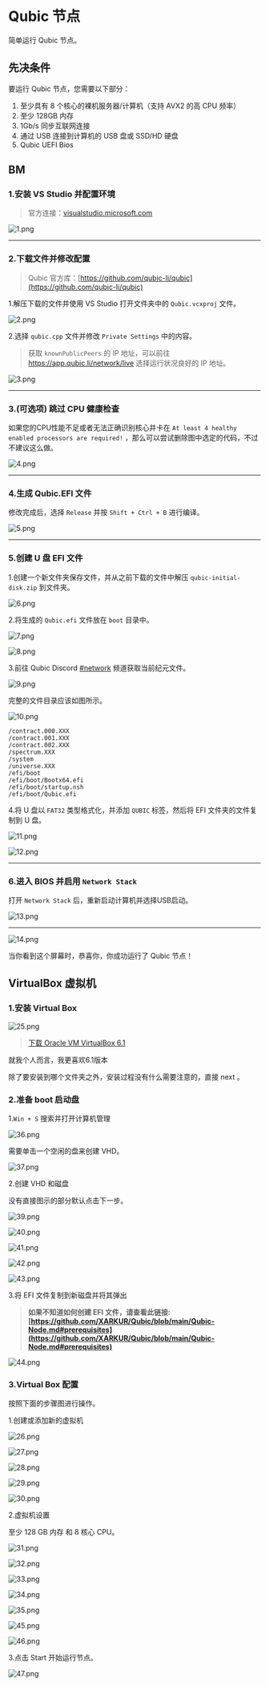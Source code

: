 # Qubic 节点

简单运行 Qubic 节点。

## 先决条件

要运行 Qubic 节点，您需要以下部分：

1. 至少具有 8 个核心的裸机服务器/计算机（支持 AVX2 的高 CPU 频率）
2. 至少 128GB 内存
3. 1Gb/s 同步互联网连接
4. 通过 USB 连接到计算机的 USB 盘或 SSD/HD 硬盘
5. Qubic UEFI Bios

## BM

### 1.安装 VS Studio 并配置环境

> 官方连接：[visualstudio.microsoft.com](https://visualstudio.microsoft.com/)

![1.png](https://github.com/XARKUR/Qubic/blob/main/img/1.png?raw=true)

***

### 2.下载文件并修改配置

> Qubic 官方库：[https://github.com/qubic-li/qubic](https://github.com/qubic-li/qubic)

1.解压下载的文件并使用 VS Studio 打开文件夹中的 `Qubic.vcxproj` 文件。

![2.png](https://github.com/XARKUR/Qubic/blob/main/img/2.png?raw=true)



2.选择 `qubic.cpp` 文件并修改 `Private Settings` 中的内容。

> 获取 `knownPublicPeers` 的 IP 地址，可以前往 https://app.qubic.li/network/live 选择运行状况良好的 IP 地址。

![3.png](https://github.com/XARKUR/Qubic/blob/main/img/3.png?raw=true)

***

### 3.(可选项) 跳过 CPU 健康检查

如果您的CPU性能不足或者无法正确识别核心并卡在 `At least 4 healthy enabled processors are required!` ，那么可以尝试删除图中选定的代码，不过不建议这么做。

![4.png](https://github.com/XARKUR/Qubic/blob/main/img/4.png?raw=true)

***

### 4.生成 Qubic.EFI 文件

修改完成后，选择 `Release` 并按 `Shift + Ctrl + B` 进行编译。

![5.png](https://github.com/XARKUR/Qubic/blob/main/img/5.png?raw=true)

***

### 5.创建 U 盘 EFI 文件

1.创建一个新文件夹保存文件，并从之前下载的文件中解压 `qubic-initial-disk.zip` 到文件夹。

![6.png](https://github.com/XARKUR/Qubic/blob/main/img/6.png?raw=true)

2.将生成的 `Qubic.efi` 文件放在 `boot` 目录中。

![7.png](https://github.com/XARKUR/Qubic/blob/main/img/7.png?raw=true)

![8.png](https://github.com/XARKUR/Qubic/blob/main/img/8.png?raw=true)



3.前往 Qubic Discord [#network](https://discord.com/channels/768887649540243497/768890555564163092) 频道获取当前纪元文件。

![9.png](https://github.com/XARKUR/Qubic/blob/main/img/9.png?raw=true)



完整的文件目录应该如图所示。

![10.png](https://github.com/XARKUR/Qubic/blob/main/img/10.png?raw=true)

```
/contract.000.XXX
/contract.001.XXX
/contract.002.XXX
/spectrum.XXX
/system
/universe.XXX
/efi/boot
/efi/boot/Bootx64.efi
/efi/boot/startup.nsh
/efi/boot/Qubic.efi
```



4.将 U 盘以 `FAT32` 类型格式化，并添加 `QUBIC` 标签，然后将 EFI 文件夹的文件复制到 U 盘。

![11.png](https://github.com/XARKUR/Qubic/blob/main/img/11.png?raw=true)

![12.png](https://github.com/XARKUR/Qubic/blob/main/img/12.png?raw=true)

***

### 6.进入 BIOS 并启用 `Network Stack`

打开 `Network Stack` 后，重新启动计算机并选择USB启动。

![13.png](https://github.com/XARKUR/Qubic/blob/main/img/13.png?raw=true)

***

![14.png](https://github.com/XARKUR/Qubic/blob/main/img/14.png?raw=true)

当你看到这个屏幕时，恭喜你，你成功运行了 Qubic 节点！

## VirtualBox 虚拟机

### 1.安装 Virtual Box

![25.png](https://github.com/XARKUR/Qubic/blob/main/img/25.png?raw=true)

> [下载 Oracle VM VirtualBox 6.1](https://www.virtualbox.org/wiki/Download_Old_Builds_6_1)

就我个人而言，我更喜欢6.1版本

除了要安装到哪个文件夹之外，安装过程没有什么需要注意的，直接 next 。



### 2.准备 boot 启动盘

1.`Win + S` 搜索并打开计算机管理

![36.png](https://github.com/XARKUR/Qubic/blob/main/img/36.png?raw=true)



需要单击一个空闲的盘来创建 VHD。

![37.png](https://github.com/XARKUR/Qubic/blob/main/img/37.png?raw=true)



2.创建 VHD 和磁盘

没有直接图示的部分默认点击下一步。

![39.png](https://github.com/XARKUR/Qubic/blob/main/img/39.png?raw=true)

![40.png](https://github.com/XARKUR/Qubic/blob/main/img/40.png?raw=true)

![41.png](https://github.com/XARKUR/Qubic/blob/main/img/41.png?raw=true)

![42.png](https://github.com/XARKUR/Qubic/blob/main/img/42.png?raw=true)

![43.png](https://github.com/XARKUR/Qubic/blob/main/img/43.png?raw=true)



3.将 EFI 文件复制到新磁盘并将其弹出

> **如果不知道如何创建 EFI 文件，请查看此链接: [https://github.com/XARKUR/Qubic/blob/main/Qubic-Node.md#prerequisites](https://github.com/XARKUR/Qubic/blob/main/Qubic-Node.md#prerequisites)**

![44.png](https://github.com/XARKUR/Qubic/blob/main/img/44.png?raw=true)



### 3.Virtual Box 配置

按照下面的步骤图进行操作。

1.创建或添加新的虚拟机

![26.png](https://github.com/XARKUR/Qubic/blob/main/img/26.png?raw=true)

![27.png](https://github.com/XARKUR/Qubic/blob/main/img/27.png?raw=true)

![28.png](https://github.com/XARKUR/Qubic/blob/main/img/28.png?raw=true)

![29.png](https://github.com/XARKUR/Qubic/blob/main/img/29.png?raw=true)

![30.png](https://github.com/XARKUR/Qubic/blob/main/img/30.png?raw=true)



2.虚拟机设置

至少 128 GB 内存 和 8 核心 CPU。

![31.png](https://github.com/XARKUR/Qubic/blob/main/img/31.png?raw=true)

![32.png](https://github.com/XARKUR/Qubic/blob/main/img/32.png?raw=true)

![33.png](https://github.com/XARKUR/Qubic/blob/main/img/33.png?raw=true)

![34.png](https://github.com/XARKUR/Qubic/blob/main/img/34.png?raw=true)

![35.png](https://github.com/XARKUR/Qubic/blob/main/img/35.png?raw=true)

![45.png](https://github.com/XARKUR/Qubic/blob/main/img/45.png?raw=true)

![46.png](https://github.com/XARKUR/Qubic/blob/main/img/46.png?raw=true)



3.点击 Start 开始运行节点。

![47.png](https://github.com/XARKUR/Qubic/blob/main/img/47.png?raw=true)
